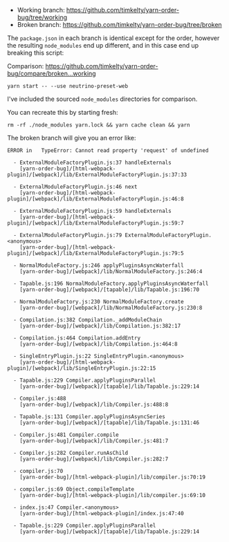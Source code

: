 - Working branch: https://github.com/timkelty/yarn-order-bug/tree/working
- Broken branch: https://github.com/timkelty/yarn-order-bug/tree/broken

The `package.json` in each branch is identical except for the order,
however the resulting `node_modules` end up different, and in this case end up
breaking this script:

Comparison: https://github.com/timkelty/yarn-order-bug/compare/broken...working

```
yarn start -- --use neutrino-preset-web
```

I've included the sourced `node_modules` directories for comparison.

You can recreate this by starting fresh:

```
rm -rf ./node_modules yarn.lock && yarn cache clean && yarn
```

The broken branch will give you an error like:

```
ERROR in   TypeError: Cannot read property 'request' of undefined

  - ExternalModuleFactoryPlugin.js:37 handleExternals
    [yarn-order-bug]/[html-webpack-plugin]/[webpack]/lib/ExternalModuleFactoryPlugin.js:37:33

  - ExternalModuleFactoryPlugin.js:46 next
    [yarn-order-bug]/[html-webpack-plugin]/[webpack]/lib/ExternalModuleFactoryPlugin.js:46:8

  - ExternalModuleFactoryPlugin.js:59 handleExternals
    [yarn-order-bug]/[html-webpack-plugin]/[webpack]/lib/ExternalModuleFactoryPlugin.js:59:7

  - ExternalModuleFactoryPlugin.js:79 ExternalModuleFactoryPlugin.<anonymous>
    [yarn-order-bug]/[html-webpack-plugin]/[webpack]/lib/ExternalModuleFactoryPlugin.js:79:5

  - NormalModuleFactory.js:246 applyPluginsAsyncWaterfall
    [yarn-order-bug]/[webpack]/lib/NormalModuleFactory.js:246:4

  - Tapable.js:196 NormalModuleFactory.applyPluginsAsyncWaterfall
    [yarn-order-bug]/[webpack]/[tapable]/lib/Tapable.js:196:70

  - NormalModuleFactory.js:230 NormalModuleFactory.create
    [yarn-order-bug]/[webpack]/lib/NormalModuleFactory.js:230:8

  - Compilation.js:382 Compilation._addModuleChain
    [yarn-order-bug]/[webpack]/lib/Compilation.js:382:17

  - Compilation.js:464 Compilation.addEntry
    [yarn-order-bug]/[webpack]/lib/Compilation.js:464:8

  - SingleEntryPlugin.js:22 SingleEntryPlugin.<anonymous>
    [yarn-order-bug]/[html-webpack-plugin]/[webpack]/lib/SingleEntryPlugin.js:22:15

  - Tapable.js:229 Compiler.applyPluginsParallel
    [yarn-order-bug]/[webpack]/[tapable]/lib/Tapable.js:229:14

  - Compiler.js:488
    [yarn-order-bug]/[webpack]/lib/Compiler.js:488:8

  - Tapable.js:131 Compiler.applyPluginsAsyncSeries
    [yarn-order-bug]/[webpack]/[tapable]/lib/Tapable.js:131:46

  - Compiler.js:481 Compiler.compile
    [yarn-order-bug]/[webpack]/lib/Compiler.js:481:7

  - Compiler.js:282 Compiler.runAsChild
    [yarn-order-bug]/[webpack]/lib/Compiler.js:282:7

  - compiler.js:70
    [yarn-order-bug]/[html-webpack-plugin]/lib/compiler.js:70:19

  - compiler.js:69 Object.compileTemplate
    [yarn-order-bug]/[html-webpack-plugin]/lib/compiler.js:69:10

  - index.js:47 Compiler.<anonymous>
    [yarn-order-bug]/[html-webpack-plugin]/index.js:47:40

  - Tapable.js:229 Compiler.applyPluginsParallel
    [yarn-order-bug]/[webpack]/[tapable]/lib/Tapable.js:229:14
```

